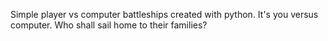 Simple player vs computer battleships created with python. It's you versus computer. Who shall sail home to their families?
